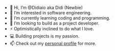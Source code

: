 - 👋 Hi, I’m @Didiaio aka Didi (Newbie)
- 👀 I’m interested in software engineering.
- 🌱 I’m currently learning coding and programming.
- 💞️ I’m looking to build as a project developer.
- ⚡ Optimistically inclined to do what I love.
- 💻 Building projects is my passion.
- 📫 Check out my [personal profile](https://didiaio.github.io/Didiaio/index.html) for more.

<!---
Didiaio/Didiaio is a ✨ special ✨ repository because its `README.md` (this file) appears on your GitHub profile.
You can click the Preview link to take a look at your changes.
--->
